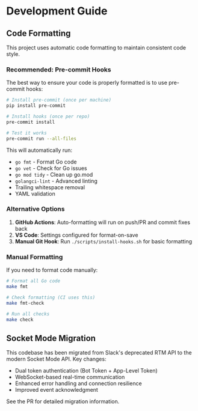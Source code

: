 # Development Guide

## Code Formatting

This project uses automatic code formatting to maintain consistent code style.

### Recommended: Pre-commit Hooks

The best way to ensure your code is properly formatted is to use pre-commit hooks:

```bash
# Install pre-commit (once per machine)
pip install pre-commit

# Install hooks (once per repo)
pre-commit install

# Test it works
pre-commit run --all-files
```

This will automatically run:
- `go fmt` - Format Go code
- `go vet` - Check for Go issues  
- `go mod tidy` - Clean up go.mod
- `golangci-lint` - Advanced linting
- Trailing whitespace removal
- YAML validation

### Alternative Options

1. **GitHub Actions**: Auto-formatting will run on push/PR and commit fixes back
2. **VS Code**: Settings configured for format-on-save 
3. **Manual Git Hook**: Run `./scripts/install-hooks.sh` for basic formatting

### Manual Formatting

If you need to format code manually:

```bash
# Format all Go code
make fmt

# Check formatting (CI uses this)
make fmt-check

# Run all checks
make check
```

## Socket Mode Migration

This codebase has been migrated from Slack's deprecated RTM API to the modern Socket Mode API. Key changes:

- Dual token authentication (Bot Token + App-Level Token)
- WebSocket-based real-time communication
- Enhanced error handling and connection resilience
- Improved event acknowledgment

See the PR for detailed migration information.